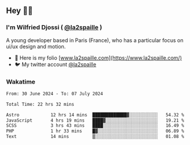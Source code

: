 ## Hey 👋🏾
### I'm Wilfried Djossi ( <a href="https://twitter.com/la2spaille/" target="_blank">@la2spaille</a> )
A young developer based in Paris (France), who has a particular focus on ui/ux design and motion.

- 🎨 Here is my folio [www.la2spaille.com](https://www.la2spaille.com/)
- 🐦 My twitter account [@la2spaille](https://twitter.com/la2spaille/)

### Wakatime
<!--START_SECTION:waka-->

```txt
From: 30 June 2024 - To: 07 July 2024

Total Time: 22 hrs 32 mins

Astro            12 hrs 14 mins  █████████████▓░░░░░░░░░░░   54.32 %
JavaScript       4 hrs 19 mins   ████▓░░░░░░░░░░░░░░░░░░░░   19.21 %
SCSS             3 hrs 43 mins   ████░░░░░░░░░░░░░░░░░░░░░   16.49 %
PHP              1 hr 33 mins    █▓░░░░░░░░░░░░░░░░░░░░░░░   06.89 %
Text             14 mins         ▒░░░░░░░░░░░░░░░░░░░░░░░░   01.08 %
```

<!--END_SECTION:waka-->
<!--
**la2spaille/la2spaille** is a ✨ _special_ ✨ repository because its `README.md` (this file) appears on your GitHub profile.

Here are some ideas to get you started:

- 🔭 I’m currently working on ...
- 🌱 I’m currently learning ...
- 👯 I’m looking to collaborate on ...
- 🤔 I’m looking for help with ...
- 💬 Ask me about ...
- 📫 How to reach me: ...
- 😄 Pronouns: ...
- ⚡ Fun fact: ...
-->
